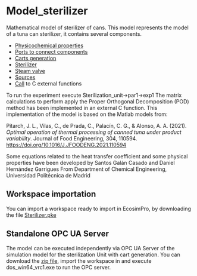 # Model_sterilizer
Mathematical model of sterilizer of cans.
This model represents the model of a tuna can sterilizer, it contains several components.
- [Physicochemical properties](sources/Propiedades.el)
- [Ports to connect components](sources/Ports.el)
- [Carts generation](sources/Carts.el)
- [Sterilizer](sources/Sterilizer_ext_matrix_POD.el)
- [Steam valve](sources/Valve.el)
- [Sources](sources/Sources.el)
- [Call](sources/Latas_DLL.el) to C external functions

To run the experiment execute Sterilization_unit->par1->exp1
The matrix calculations to perform apply the Proper Orthogonal Decomposition (POD) method has been implemented in an external C function.
This implementation of the model is based on the Matlab models from:

Pitarch, J. L., Vilas, C., de Prada, C., Palacín, C. G., & Alonso, A. A. (2021). _Optimal operation of thermal processing of canned tuna under product variability_. Journal of Food Engineering, 304, 110594. https://doi.org/10.1016/J.JFOODENG.2021.110594

Some equations related to the heat transfer coefficient and some physical properties have been developed by Santos Galán Casado and  Daniel Hernández Garrigues From Department of Chemical Engineering, Universidad Politécnica de Madrid

## Workspace importation
You can import a workspace ready to import in EcosimPro, by downloading the file [Sterilizer.pke](Sterilizer.pke)


## Standalone OPC UA Server
The model can be executed independently via OPC UA Server of the simulation model for the sterilization Unit with cart generation.
You can download the [zip file](win64_vcr1.zip), import the workspace in  and execute dos_win64_vrc1.exe to run the OPC server.
